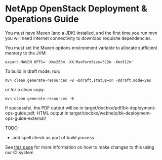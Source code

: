 NetApp OpenStack Deployment & Operations Guide
===============================================
You must have Maven (and a JDK) installed, and the first time you run mvn you will need internet connectivity to download requisite dependencies.

You must set the Maven options environment variable to allocate sufficient memory to the JVM:

```
export MAVEN_OPTS='-Xms256m -XX:MaxPermSize=512m -Xmx512m'
```

To build in draft mode, run:

```
mvn clean generate-resources -B -Ddraft.status=on -Ddraft.mode=yes
```

or for a clean copy:

```
mvn clean generate-resources -B
```

If successful, the PDF output will be in target/docbkx/pdf/bk-deployment-ops-guide.pdf; HTML output in target/docbkx/webhelp/bk-deployment-ops-guide-external/

TODO:

- add spell check as part of build process

See [this page](https://wikid.netapp.com/w/OpenStack/Development/OpenStackDeployOpsGuideAuthoring) for more information on how to make changes to this using our CI system.
